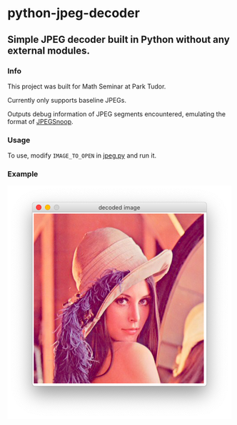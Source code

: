 # python-jpeg-decoder
## Simple JPEG decoder built in Python without any external modules.

### Info
This project was built for Math Seminar at Park Tudor.

Currently only supports baseline JPEGs.

Outputs debug information of JPEG segments encountered, emulating the format of [JPEGSnoop](https://github.com/ImpulseAdventure/JPEGsnoop).

### Usage
To use, modify `IMAGE_TO_OPEN` in [jpeg.py](jpeg.py) and run it.

### Example
![example](example.png)

